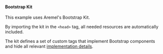 #### Bootstrap Kit

This example uses Aremel's Bootstrap Kit.

By importing the kit in the `<head>` tag, all needed resources are automatically included.

The kit defines a set of custom tags that implement Bootstrap components and hide all relevant [implementation details](https://getbootstrap.com/docs/5.1/components/accordion/#example).
